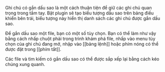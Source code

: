 Ghi chú có gắn dấu sao là một cách thuận tiện để giữ các ghi chú quan trọng trong tầm tay. Bật plugin sẽ tạo biểu tượng dấu sao trên bảng điều khiển bên trái, biểu tượng này hiển thị danh sách các ghi chú được gắn dấu sao.

Để gắn dấu sao một file, bạn có một số tùy chọn. Bạn có thể làm như vậy bằng cách nhấp chuột phải trong trình khám phá file, nhấp vào menu tùy chọn của ghi chú đang mở, nhập vào [[bảng lệnh]] hoặc phím nóng có thể được đặt trong [[phím tắt]].

Các file và tìm kiếm có gắn dấu sao có thể được sắp xếp lại bằng cách kéo chúng xung quanh.
